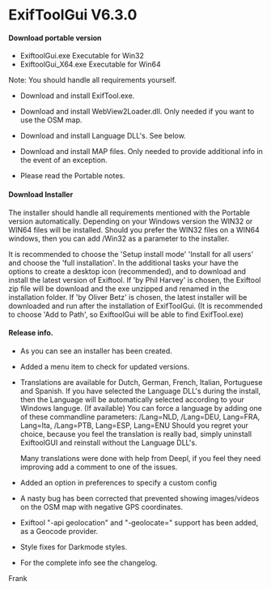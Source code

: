 # ExifToolGui V6.3.0
<h4>Download portable version</h4>

- ExiftoolGui.exe Executable for Win32
- ExiftoolGui_X64.exe Executable for Win64

Note: You should handle all requirements yourself.
- Download and install ExifTool.exe.
- Download and install WebView2Loader.dll. Only needed if you want to use the OSM map.
- Download and install Language DLL's. See below.
- Download and install MAP files. Only needed to provide additional info in the event of an exception.

- Please read the Portable notes.

<h4>Download Installer</h4>
The installer should handle all requirements mentioned with the Portable version automatically.
Depending on your Windows version the WIN32 or WIN64 files will be installed.
Should you prefer the WIN32 files on a WIN64 windows, then you can add /Win32 as a parameter to the installer.

It is recommended to choose the 'Setup install mode' 'Install for all users' and choose the 'full installation'.
In the additional tasks your have the options to create a desktop icon (recommended), and to download and install the latest version of Exiftool.
If 'by Phil Harvey' is chosen, the Exiftool zip file will be download and the exe unzipped and renamed in the installation folder.
If 'by Oliver Betz' is chosen, the latest installer will be downloaded and run after the installation of ExifToolGui.
(It is recommended to choose 'Add to Path', so ExiftoolGui will be able to find ExifTool.exe)

<h4>Release info.</h4>

- As you can see an installer has been created.

- Added a menu item to check for updated versions.

- Translations are available for Dutch, German, French, Italian, Portuguese and Spanish.
  If you have selected the Language DLL's during the install, then the Language will be automatically selected according to your Windows languge. (If available)
  You can force a language by adding one of these commandline parameters: /Lang=NLD, /Lang=DEU, Lang=FRA, Lang=Ita, /Lang=PTB, Lang=ESP, Lang=ENU
  Should you regret your choice, because you feel the translation is really bad, simply uninstall ExiftoolGUI and reinstall without the Language DLL's. 

  Many translations were done with help from Deepl, if you feel they need improving add a comment to one of the issues.

- Added an option in preferences to specify a custom config

- A nasty bug has been corrected that prevented showing images/videos on the OSM map with negative GPS coordinates.

- Exiftool "-api geolocation" and "-geolocate=" support has been added, as a Geocode provider.

- Style fixes for Darkmode styles.

- For the complete info see the changelog.

Frank
